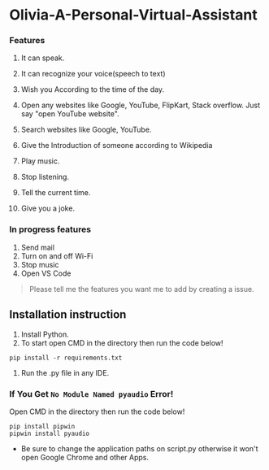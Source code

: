# Olivia-A-Personal-Virtual-Assistant

### Features

1. It can speak.

1. It can recognize your voice(speech to text)<br>

1. Wish you According to the time of the day.

1. Open any websites like Google, YouTube, FlipKart, Stack overflow. Just say "open YouTube website".

1. Search websites like Google, YouTube.

1. Give the Introduction of someone according to Wikipedia

1. Play music.

1. Stop listening.

1. Tell the current time.

1. Give you a joke.

### In progress features

1. Send mail
1. Turn on and off Wi-Fi
1. Stop music
1. Open VS Code

> Please tell me the features you want me to add by creating a issue.

## Installation instruction

1. Install Python.
1. To start open CMD in the directory then run the code below!

`pip install -r requirements.txt`<br>

1. Run the .py file in any IDE.

### If You Get `No Module Named pyaudio` Error!

Open CMD in the directory then run the code below!

```
pip install pipwin
pipwin install pyaudio
```

- Be sure to change the application paths on script.py otherwise it won't open Google Chrome and other Apps. <br>
